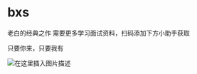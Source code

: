 # bxs
老白的经典之作
需要更多学习面试资料，扫码添加下方小助手获取

只要你来，只要我有

​![在这里插入图片描述](https://img-blog.csdnimg.cn/20200616194721779.jpg?x-oss-process=image/watermark,type_ZmFuZ3poZW5naGVpdGk,shadow_10,text_aHR0cHM6Ly9ibG9nLmNzZG4ubmV0L3dlaXhpbl80Mjg2NDkwNQ==,size_16,color_FFFFFF,t_70)
